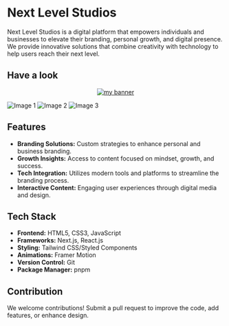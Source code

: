 # Next Level Studios

Next Level Studios is a digital platform that empowers individuals and businesses to elevate their branding, personal growth, and digital presence. We provide innovative solutions that combine creativity with technology to help users reach their next level.

## Have a look

<p align="center">
  <a href="https://Its-sb.netlify.app" target="_blank" rel="noreferrer"><img src="https://user-images.githubusercontent.com/48784001/203785020-2b4826c1-7ddb-4de8-b65b-ebf6e04c5290.jpeg" alt="my banner"></a>
</p>

![Image 1](https://github.com/Shiva-Bajpai/next-level-studios/Preview/1.png?raw=true)
![Image 2](https://github.com/Shiva-Bajpai/next-level-studios/Preview/2.png?raw=true)
![Image 3](https://github.com/Shiva-Bajpai/next-level-studios/Preview/3.png?raw=true)



## Features

- **Branding Solutions:** Custom strategies to enhance personal and business branding.
- **Growth Insights:** Access to content focused on mindset, growth, and success.
- **Tech Integration:** Utilizes modern tools and platforms to streamline the branding process.
- **Interactive Content:** Engaging user experiences through digital media and design.
  
## Tech Stack

- **Frontend:** HTML5, CSS3, JavaScript
- **Frameworks:** Next.js, React.js
- **Styling:** Tailwind CSS/Styled Components
- **Animations:** Framer Motion
- **Version Control:** Git
- **Package Manager:** pnpm

## Contribution

We welcome contributions! Submit a pull request to improve the code, add features, or enhance design.
